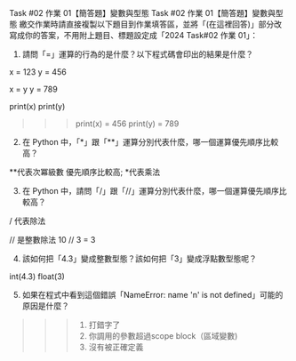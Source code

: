 Task #02 作業 01【簡答題】變數與型態
Task #02 作業 01【簡答題】變數與型態
繳交作業時請直接複製以下題目到作業填答區，並將「(在這裡回答)」部分改寫成你的答案，不用附上題目、標題設定成「2024 Task#02 作業 01」：

1. 請問「=」運算的行為的是什麼？以下程式碼會印出的結果是什麼？

x = 123
y = 456

x = y
y = 789

print(x)
print(y)
>>> print(x) = 456 
>>> print(y) = 789

2. 在 Python 中，「*」跟「**」運算分別代表什麼，哪一個運算優先順序比較高？

**代表次冪級數 優先順序比較高; *代表乘法

3. 在 Python 中，請問「/」跟「//」運算分別代表什麼，哪一個運算優先順序比較高？

/ 代表除法 

// 是整數除法 10 // 3 = 3

4. 該如何把「4.3」變成整數型態？該如何把「3」變成浮點數型態呢？

int(4.3)
float(3) 

5. 如果在程式中看到這個錯誤「NameError: name 'n' is not defined」可能的原因是什麼？

>>>1. 打錯字了
>>>2. 你調用的參數超過scope block（區域變數)
>>>3. 沒有被正確定義 

